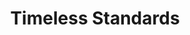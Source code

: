 ---
ee_id_thing: '2227'
site: '1'
type: '2'
inv_num: 2012-061
url: 2012-061-timeless-standards
title: Timeless Standards
year: '2012'
display_year: '2012'
medium: Inkjet on Canvas
dims: 56 x 40 inches
pitch: ''
ps: ''
live_url: ''
related: ''
youtube: ''
related_code: ''
imgs: timeless-standards-2012-061-full-1-database-Lisson.jpg
subheading: ''
download: ''
add_credit: ''
commission: ''
layout: things-i-made
---